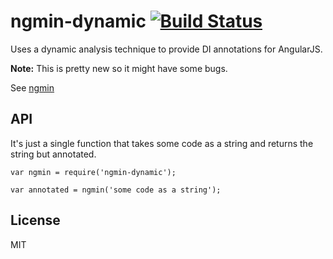 # ngmin-dynamic [![Build Status](https://travis-ci.org/btford/ngmin-dynamic.svg?branch=master)](https://travis-ci.org/btford/ngmin-dynamic)

Uses a dynamic analysis technique to provide DI annotations for AngularJS.

**Note:** This is pretty new so it might have some bugs.

See [ngmin](https://github.com/btford/ngmin)

## API

It's just a single function that takes some code as a string and returns the string but annotated.

```javascipt
var ngmin = require('ngmin-dynamic');

var annotated = ngmin('some code as a string');
```

## License
MIT
